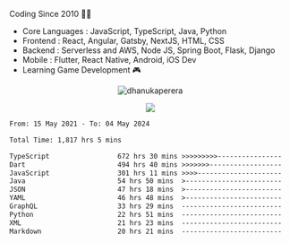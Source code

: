 

<!--
**dhanukaperera/dhanukaperera** is a ✨ _special_ ✨ repository because its `README.md` (this file) appears on your GitHub profile.

### Hi there 👋

Here are some ideas to get you started:

- 🔭 I’m currently working on ...
- 🌱 I’m currently learning ...
- 👯 I’m looking to collaborate on ...
- 🤔 I’m looking for help with ...
- 💬 Ask me about ...
- 📫 How to reach me: ...
- 😄 Pronouns: ...
- ⚡ Fun fact: ...




<p align="center">
<img alig src="https://github-profile-trophy.vercel.app/?username=dhanukaperera&margin-w=8&column=4&theme=darkhub&no-frame=true" alt="github trophies" />
</p>

<p align="center"><img src="https://github-readme-stats.vercel.app/api/top-langs/?username=dhanukaperera&layout=compact&hide=makefile&theme=prussian" alt="Most used languages" /></p>

<p align="center"><img src="https://github-readme-stats.vercel.app/api?username=dhanukaperera&show_icons=true&count_private=true&hide=issues,contribs&theme=prussian" alt="GitHub stats" /></p>

-->



Coding Since 2010 👨‍💻

* Core Languages : JavaScript, TypeScript, Java, Python
* Frontend : React, Angular, Gatsby, NextJS, HTML, CSS
* Backend : Serverless and AWS, Node JS, Spring Boot, Flask, Django 
* Mobile : Flutter, React Native, Android, iOS Dev
* Learning Game Development 🎮 


<p align="center"><img src="https://github-readme-streak-stats.herokuapp.com/?user=dhanukaperera&theme=prussian" alt="dhanukaperera" /></p>


<p align="center" ><a href="https://github.com/dhanukaperera/github-readme-stats"><img align="center" src="https://github-readme-stats.vercel.app/api/top-langs/?username=dhanukaperera&layout=compact&theme=prussian&hide_border=false&langs_count=10" /></a>
</p>


<!--START_SECTION:waka-->

```txt
From: 15 May 2021 - To: 04 May 2024

Total Time: 1,817 hrs 5 mins

TypeScript                 672 hrs 30 mins >>>>>>>>>----------------   37.01 %
Dart                       494 hrs 40 mins >>>>>>>------------------   27.22 %
JavaScript                 301 hrs 11 mins >>>>---------------------   16.58 %
Java                       54 hrs 50 mins  >------------------------   03.02 %
JSON                       47 hrs 18 mins  >------------------------   02.60 %
YAML                       46 hrs 48 mins  >------------------------   02.58 %
GraphQL                    33 hrs 29 mins  -------------------------   01.84 %
Python                     22 hrs 51 mins  -------------------------   01.26 %
XML                        21 hrs 23 mins  -------------------------   01.18 %
Markdown                   20 hrs 21 mins  -------------------------   01.12 %
```

<!--END_SECTION:waka-->
